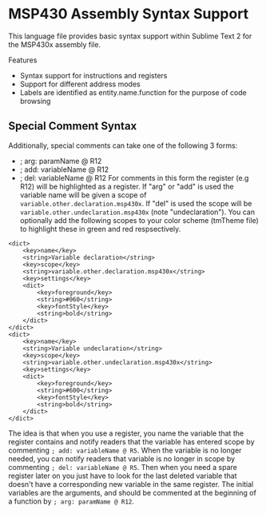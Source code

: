 MSP430 Assembly Syntax Support
==============================

This language file provides basic syntax support within Sublime Text 2 for the MSP430x assembly file.

Features
* Syntax support for instructions and registers
* Support for different address modes
* Labels are identified as entity.name.function for the purpose of code browsing

Special Comment Syntax
----------------------

Additionally, special comments can take one of the following 3 forms:
* ; arg: paramName @ R12
* ; add: variableName @ R12
* ; del: variableName @ R12
For comments in this form the register (e.g R12) will be highlighted as a register. If "arg" or "add" is used the variable name will be given a scope of `variable.other.declaration.msp430x`. If "del" is used the scope will be `variable.other.undeclaration.msp430x` (note "undeclaration"). You can optionally add the following scopes to your color scheme (tmTheme file) to highlight these in green and red respsectively. 

<!-- language: lang-xml -->
	<dict>
		<key>name</key>
		<string>Variable declaration</string>
		<key>scope</key>
		<string>variable.other.declaration.msp430x</string>
		<key>settings</key>
		<dict>
			<key>foreground</key>
			<string>#060</string>
			<key>fontStyle</key>
			<string>bold</string>
		</dict>
	</dict>
	<dict>
		<key>name</key>
		<string>Variable undeclaration</string>
		<key>scope</key>
		<string>variable.other.undeclaration.msp430x</string>
		<key>settings</key>
		<dict>
			<key>foreground</key>
			<string>#600</string>
			<key>fontStyle</key>
			<string>bold</string>
		</dict>
	</dict>

The idea is that when you use a register, you name the variable that the register contains and notify readers that the variable has entered scope by commenting `; add: variableName @ R5`. When the variable is no longer needed, you can notify readers that variable is no longer in scope by commenting `; del: variableName @ R5`. Then when you need a spare register later on you just have to look for the last deleted variable that doesn't have a corresponding new variable in the same register. The initial variables are the arguments, and should be commented at the beginning of a function by `; arg: paramName @ R12`.